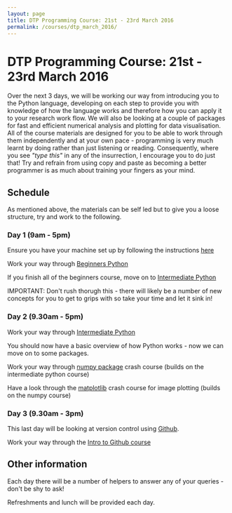 ```yaml
---
layout: page
title: DTP Programming Course: 21st - 23rd March 2016
permalink: /courses/dtp_march_2016/
---
```


# DTP Programming Course: 21st - 23rd March 2016

Over the next 3 days, we will be working our way from introducing you to the Python language, developing on each step to provide you with knowledge of how the language works and therefore how you can apply it to your research work flow. We will also be looking at a couple of packages for fast and efficient numerical analysis and plotting for data visualisation. All of the course materials are designed for you to be able to work through them independently and at your own pace - programming is very much learnt by doing rather than just listening or reading. Consequently, where you see *"type this"* in any of the insurrection, I encourage you to do just that! Try and refrain from using copy and paste as becoming a better programmer is as much about training your fingers as your mind.

## Schedule

As mentioned above, the materials can be self led but to give you a loose structure, try and work to the following. 

### Day 1 (9am - 5pm)

Ensure you have your machine set up by following the instructions [here](../Setup/setup)

Work your way through [Beginners Python](../Beginners_python/README)

If you finish all of the beginners course, move on to [Intermediate Python](../Intermediate_python/README)

IMPORTANT: Don't rush thorugh this - there will likely be a number of new concepts for you to get to grips with so take your time and let it sink in!

### Day 2 (9.30am - 5pm)

Work your way through [Intermediate Python](../Intermediate_python/README)

You should now have a basic overview of how Python works - now we can move on to some packages.

Work your way through [numpy package](../PythonPackages_numpy/README_numpy) crash course (builds on the intermediate python course)

Have a look through the [matplotlib](../PythonPackages_matplotlib/README_matplotlib) crash course for image plotting (builds on the numpy course)

### Day 3 (9.30am - 3pm)

This last day will be looking at version control using [Github](http://github.com/).

Work your way through the [Intro to Github course](../Intro_github/README)

## Other information

Each day there will be a number of helpers to answer any of your queries - don't be shy to ask! 

Refreshments and lunch will be provided each day.

